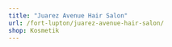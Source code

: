 ```yaml
---
title: "Juarez Avenue Hair Salon"
url: /fort-lupton/juarez-avenue-hair-salon/
shop: Kosmetik
---
```

